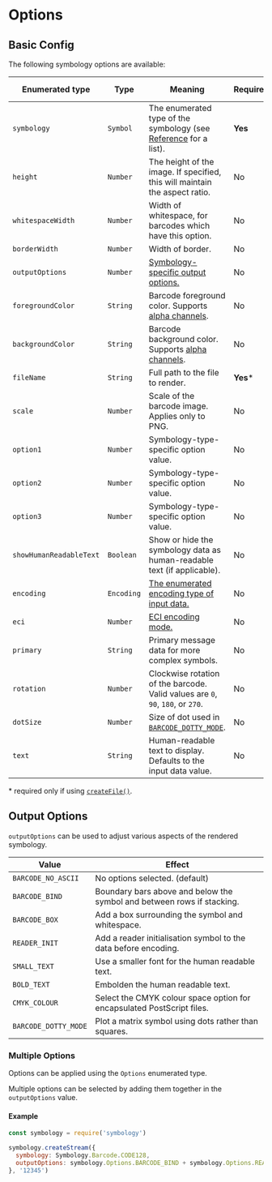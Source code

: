 # Options

## Basic Config

The following symbology options are available:

| Enumerated type         | Type       | Meaning                                                                                          | Required? | Default value |
|-------------------------|------------|--------------------------------------------------------------------------------------------------|-----------|---------------|
| `symbology`             | `Symbol`   | The enumerated type of the symbology (see [Reference](../guide/README.md) for a list).           | **Yes**   |               |
| `height`                | `Number`   | The height of the image. If specified, this will maintain the aspect ratio.                      | No        | `50`          |
| `whitespaceWidth`       | `Number`   | Width of whitespace, for barcodes which have this option.                                        | No        | `0`           |
| `borderWidth`           | `Number`   | Width of border.                                                                                 | No        | `0`           |
| `outputOptions`         | `Number`   | [Symbology-specific output options.](#output-options)                                            | No        | `0`           |
| `foregroundColor`       | `String`   | Barcode foreground color. Supports [alpha channels](https://css-tricks.com/8-digit-hex-codes/).  | No        | `FFFFFFFF`    |
| `backgroundColor`       | `String`   | Barcode background color.  Supports [alpha channels](https://css-tricks.com/8-digit-hex-codes/). | No        | `000000FF`    |
| `fileName`              | `String`   | Full path to the file to render.                                                                 | **Yes***  |               |
| `scale`                 | `Number`   | Scale of the barcode image. Applies only to PNG.                                                 | No        | `1.0`         |
| `option1`               | `Number`   | Symbology-type-specific option value.                                                            | No        | `null`        |
| `option2`               | `Number`   | Symbology-type-specific option value.                                                            | No        | `null`        |
| `option3`               | `Number`   | Symbology-type-specific option value.                                                            | No        | `null`        |
| `showHumanReadableText` | `Boolean`  | Show or hide the symbology data as human-readable text (if applicable).                          | No        | `true`        |
| `encoding`              | `Encoding` | [The enumerated encoding type of input data.](encoding.md#encoding-modes)                        | No        | `DATA_MODE`   |
| `eci`                   | `Number`   | [ECI encoding mode.](encoding.md#extended-channel-interpolation-eci)                             | No        | `0`           |
| `primary`               | `String`   | Primary message data for more complex symbols.                                                   | No        | `null`        |
| `rotation`              | `Number`   | Clockwise rotation of the barcode. Valid values are `0`, `90`, `180`, or `270`.                  | No        | `0`           |
| `dotSize`               | `Number`   | Size of dot used in [`BARCODE_DOTTY_MODE`](#output-options).                                     | No        | `0.8`         |
| `text`                  | `String`   | Human-readable text to display. Defaults to the input data value.                                | No        | (Data value)  |

\* required only if using [`createFile()`](api.md#createfile).

## Output Options

`outputOptions` can be used to adjust various aspects of the rendered symbology.

| Value                | Effect                                                                 |
|----------------------|------------------------------------------------------------------------|
| `BARCODE_NO_ASCII`   | No options selected. (default)                                         |
| `BARCODE_BIND`       | Boundary bars above and below the symbol and between rows if stacking. |
| `BARCODE_BOX`        | Add a box surrounding the symbol and whitespace.                       |
| `READER_INIT`        | Add a reader initialisation symbol to the data before encoding.        |
| `SMALL_TEXT`         | Use a smaller font for the human readable text.                        |
| `BOLD_TEXT`          | Embolden the human readable text.                                      |
| `CMYK_COLOUR`        | Select the CMYK colour space option for encapsulated PostScript files. |
| `BARCODE_DOTTY_MODE` | Plot a matrix symbol using dots rather than squares.                   |

### Multiple Options

Options can be applied using the `Options` enumerated type.

Multiple options can be selected by adding them together in the `outputOptions` value.

#### Example

```js
const symbology = require('symbology')

symbology.createStream({
  symbology: Symbology.Barcode.CODE128,
  outputOptions: symbology.Options.BARCODE_BIND + symbology.Options.READER_INIT
}, '12345')
```
